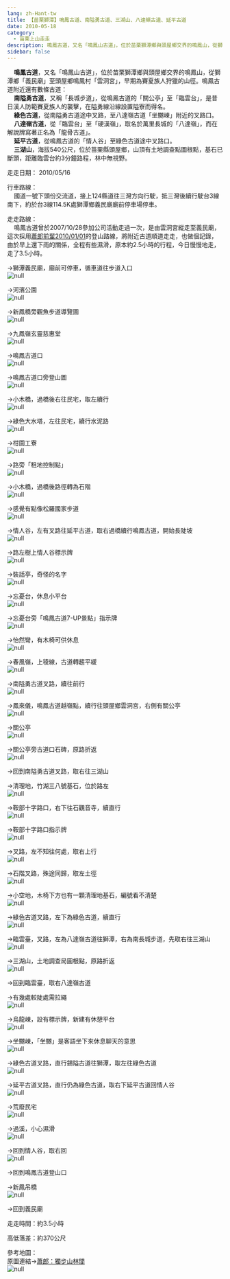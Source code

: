 ```yaml
---
lang: zh-Hant-tw
title: 【苗栗獅潭】鳴鳳古道、南隘勇古道、三湖山、八達嶺古道、延平古道
date: 2010-05-18
category: 
  - 苗栗上山走走
description: 鳴鳳古道，又名「鳴鳳山古道」，位於苗栗獅潭鄉與頭屋鄉交界的鳴鳳山，從獅潭鄉「義民廟」至頭屋鄉鳴鳳村「雲洞宮」，早期為賽夏族人狩獵的山徑。鳴鳳古道附近還有數條古道： 南隘勇古道，又稱「長城步道」，從鳴鳳古道的「關公亭」至「臨雲台」，是昔日漢人防範賽夏族人的襲擊，在隘勇線沿線設置隘寮而得名。 綠色古道，從南隘勇古道途中叉路，至八達嶺古道「坐嬲崠」附近的叉路口。 八達嶺古道，從「臨雲台」至「硬漢嶺」，取名於萬里長城的「八達嶺」，而在解說牌寫著正名為「龍骨古道」。 延平古道，從鳴鳳古道的「情人谷」至綠色古道途中叉路口。 三湖山，海拔540公尺，位於苗栗縣頭屋鄉，山頂有土地調查點圖根點，基石已斷頭，距離臨雲台約3分鐘路程，林中無視野。
sidebar: false
---
```


    **鳴鳳古道**，又名「鳴鳳山古道」，位於苗栗獅潭鄉與頭屋鄉交界的鳴鳳山，從獅潭鄉「義民廟」至頭屋鄉鳴鳳村「雲洞宮」，早期為賽夏族人狩獵的山徑。鳴鳳古道附近還有數條古道：  
    **南隘勇古道**，又稱「長城步道」，從鳴鳳古道的「關公亭」至「臨雲台」，是昔日漢人防範賽夏族人的襲擊，在隘勇線沿線設置隘寮而得名。  
    **綠色古道**，從南隘勇古道途中叉路，至八達嶺古道「坐嬲崠」附近的叉路口。  
    **八達嶺古道**，從「臨雲台」至「硬漢嶺」，取名於萬里長城的「八達嶺」，而在解說牌寫著正名為「龍骨古道」。  
    **延平古道**，從鳴鳳古道的「情人谷」至綠色古道途中叉路口。  
    **三湖山**，海拔540公尺，位於苗栗縣頭屋鄉，山頂有土地調查點圖根點，基石已斷頭，距離臨雲台約3分鐘路程，林中無視野。

走走日期： 2010/05/16

行車路線：  
    國道一號下頭份交流道，接上124縣道往三灣方向行駛，抵三灣後續行駛台3線南下，約於台3線114.5K處獅潭鄉義民廟廟前停車場停車。

走走路線：  
    鳴鳳古道曾於2007/10/28參加公司活動走過一次，是由雲洞宮縱走至義民廟，這次採用[蕭郎前輩2010/01/01](http://www.yougoipay.com/kenny/w901/index.htm)的登山路線，將附近古道順道走走，也做個記錄，由於早上還下雨的關係，全程有些濕滑，原本約2.5小時的行程，今日慢慢地走，走了3.5小時。

→獅潭義民廟，廟前可停車，循車道往步道入口  
![null](image/154035634_l.jpg)

→河濱公園  
![null](image/154035642_l.jpg)

→新鳳橋旁觀魚步道導覽圖  
![null](image/154035664_l.jpg)

→九鳳嶺玄靈慈惠堂  
![null](image/154035671_l.jpg)

→鳴鳳古道口  
![null](image/154035689_l.jpg)

→鳴鳳古道口旁登山圖  
![null](image/154035700_l.jpg)

→小木橋，過橋後右往民宅，取左續行  
![null](image/154035708_l.jpg)

→綠色大水塔，左往民宅，續行水泥路  
![null](image/154035744_l.jpg)

→柑園工寮  
![null](image/154035776_l.jpg)

→路旁「租地控制點」  
![null](image/154035789_l.jpg)

→小木橋，過橋後路徑轉為石階  
![null](image/154035793_l.jpg)

→感覺有點像松羅國家步道  
![null](image/154035804_l.jpg)

→情人谷，左有叉路往延平古道，取右過橋續行鳴鳳古道，開始長陡坡  
![null](image/154035850_l.jpg)

→路左樹上情人谷標示牌  
![null](image/154035900_l.jpg)

→裝話亭，奇怪的名字  
![null](image/154035944_l.jpg)

→忘憂台，休息小平台  
![null](image/154035953_l.jpg)

→忘憂台旁「鳴鳳古道7-UP景點」指示牌  
![null](image/154035958_l.jpg)

→怡然彎，有木椅可供休息  
![null](image/154035986_l.jpg)

→春風嶺，上稜線，古道轉趨平緩  
![null](image/154035994_l.jpg)

→南隘勇古道叉路，續往前行  
![null](image/154035999_l.jpg)

→鳳來儀，鳴鳳古道越嶺點，續行往頭屋鄉雲洞宮，右側有關公亭  
![null](image/154036022_l.jpg)

→關公亭  
![null](image/154036030_l.jpg)

→關公亭旁古道口石碑，原路折返  
![null](image/154036039_l.jpg)

→回到南隘勇古道叉路，取右往三湖山

→清理地，竹湖三八號基石，位於路左  
![null](image/154036073_l.jpg)

→鞍部十字路口，右下往石觀音寺，續直行  
![null](image/154036111_l.jpg)

→鞍部十字路口指示牌  
![null](image/154036157_l.jpg)

→叉路，左不知往何處，取右上行  
![null](image/154036165_l.jpg)

→石階叉路，殊途同歸，取左土徑  
![null](image/154036171_l.jpg)

→小空地，木椅下方也有一顆清理地基石，編號看不清楚  
![null](image/154036175_l.jpg)

→綠色古道叉路，左下為綠色古道，續直行  
![null](image/154036194_l.jpg)

→臨雲臺，叉路，左為八達嶺古道往獅潭，右為南長城步道，先取右往三湖山  
![null](image/154036262_l.jpg)

→三湖山，土地調查局圖根點，原路折返  
![null](image/154036265_l.jpg)

→回到臨雲臺，取右八達嶺古道

→有幾處較陡處需拉繩  
![null](image/154036328_l.jpg)

→烏龍崠，設有標示牌，新建有休憩平台  
![null](image/154036376_l.jpg)

→坐嬲崠，「坐嬲」是客語坐下來休息聊天的意思  
![null](image/154036436_l.jpg)

→綠色古道叉路，直行錫隘古道往獅潭，取左往綠色古道  
![null](image/154036442_l.jpg)

→延平古道叉路，直行仍為綠色古道，取右下延平古道回情人谷  
![null](image/154036460_l.jpg)

→荒廢民宅  
![null](image/154036504_l.jpg)

→過溪，小心濕滑  
![null](image/154036515_l.jpg)

→回到情人谷，取右回  
![null](image/154036567_l.jpg)

→回到鳴鳳古道登山口

→新鳳吊橋  
![null](image/154036575_l.jpg)

→回到義民廟

走走時間：約3.5小時

高低落差：約370公尺

參考地圖：  
原圖連結→[蕭郎：獨步山林間](http://www.yougoipay.com/kenny/w901/index.htm)  
![null](image/154036752_l.jpg)